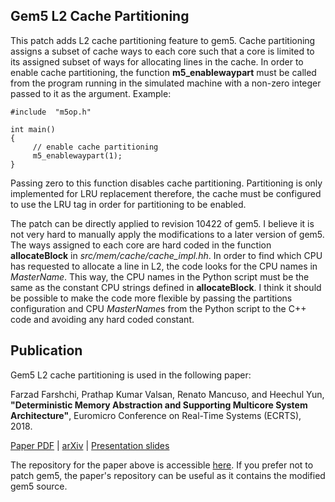 ## Gem5 L2 Cache Partitioning
This patch adds L2 cache partitioning feature to gem5. Cache partitioning assigns a subset of cache ways to each core such that a core is limited to its assigned subset of ways for allocating lines in the cache. In order to enable cache partitioning, the function **m5_enablewaypart** must be called from the program running in the simulated machine with a non-zero integer passed to it as the argument. Example:

```
#include  "m5op.h"

int main()
{
     // enable cache partitioning
     m5_enablewaypart(1);
}
```

Passing zero to this function disables cache partitioning. Partitioning is only implemented for LRU replacement therefore, the cache must be configured to use the LRU tag in order for partitioning to be enabled.

The patch can be directly applied to revision 10422 of gem5. I believe it is not very hard to manually apply the modifications to a later version of gem5. The ways assigned to each core are hard coded in the function **allocateBlock** in *src/mem/cache/cache_impl.hh*. In order to find which CPU has requested to allocate a line in L2, the code looks for the CPU names in *MasterName*. This way, the CPU names in the Python script must be the same as the constant CPU strings defined in **allocateBlock**. I think it should be possible to make the code more flexible by passing the partitions configuration and CPU *MasterName*s from the Python script to the C++ code and avoiding any hard coded constant.

## Publication
Gem5 L2 cache partitioning is used in the following paper:

Farzad Farshchi, Prathap Kumar Valsan, Renato Mancuso, and Heechul Yun, **"Deterministic Memory Abstraction and Supporting Multicore System Architecture"**, Euromicro Conference on Real-Time Systems (ECRTS), 2018.

[Paper PDF](http://drops.dagstuhl.de/opus/volltexte/2018/9001/pdf/LIPIcs-ECRTS-2018-1.pdf)
| [arXiv](https://arxiv.org/abs/1707.05260)
| [Presentation slides](http://www.ittc.ku.edu/~farshchi/papers/detmem-ecrts18-slides.pdf)

The repository for the paper above is accessible [here](https://github.com/CSL-KU/detmem). If you prefer not to patch gem5, the paper's repository can be useful as it contains the modified gem5 source.

